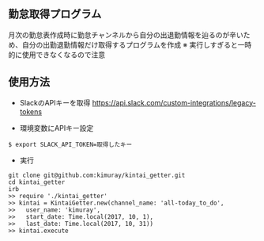 ## 勤怠取得プログラム
月次の勤怠表作成時に勤怠チャンネルから自分の出退勤情報を辿るのが辛いため、自分の出勤退勤情報だけ取得するプログラムを作成
※ 実行しすぎると一時的に使用できなくなるので注意

## 使用方法
* SlackのAPIキーを取得
https://api.slack.com/custom-integrations/legacy-tokens

* 環境変数にAPIキー設定
```
$ export SLACK_API_TOKEN=取得したキー
```

* 実行
```
git clone git@github.com:kimuray/kintai_getter.git
cd kintai_getter
irb
>> require './kintai_getter'
>> kintai = KintaiGetter.new(channel_name: 'all-today_to_do', 
>>   user_name: 'kimuray', 
>>   start_date: Time.local(2017, 10, 1), 
>>   last_date: Time.local(2017, 10, 31))
>> kintai.execute
```

